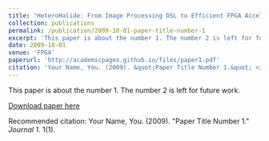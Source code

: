```yaml
---
title: "HeteroHalide: From Image Processing DSL to Efficient FPGA Acceleration"
collection: publications
permalink: /publication/2009-10-01-paper-title-number-1
excerpt: 'This paper is about the number 1. The number 2 is left for future work.'
date: 2009-10-01
venue: 'FPGA'
paperurl: 'http://academicpages.github.io/files/paper1.pdf'
citation: 'Your Name, You. (2009). &quot;Paper Title Number 1.&quot; <i>Journal 1</i>. 1(1).'
---
```

This paper is about the number 1. The number 2 is left for future work. 

[<i class="fa fa-file-pdf-o" aria-hidden="true"></i>](https://dl.acm.org/doi/pdf/10.1145/3373087.3375320)  [<i class="fa fa-github" aria-hidden="true"></i>](https://github.com/UCLA-VAST/heterohalide)



[Download paper here](http://academicpages.github.io/files/paper1.pdf)

Recommended citation: Your Name, You. (2009). "Paper Title Number 1." <i>Journal 1</i>. 1(1).


<!-- <i class="ai ai-pdf"></i> What's this pdf icon?

<i class="ai ai-github"></i> What's this code icon?  -->